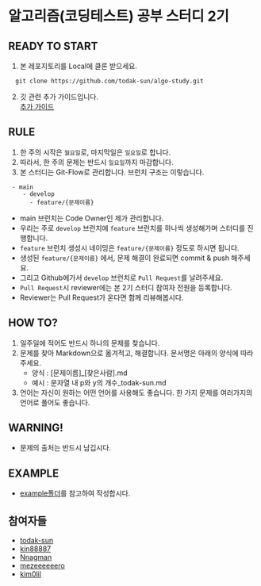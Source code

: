 # 알고리즘(코딩테스트) 공부 스터디 2기


## READY TO START

1. 본 레포지토리를 Local에 클론 받으세요.
  ```git
    git clone https://github.com/todak-sun/algo-study.git
  ```

2. 깃 관련 추가 가이드입니다.\
   [추가 가이드](./HOWTOUSEGITFLOW.md)

## RULE

1. 한 주의 시작은 `월요일`로, 마지막일은 `일요일`로 합니다.
2. 따라서, 한 주의 문제는 반드시 `일요일`까지 마감합니다.
3. 본 스터디는 Git-Flow로 관리합니다.
브런치 구조는 이렇습니다.
```
 - main
    - develop
      - feature/{문제이름}
```
- main 브런치는 Code Owner인 제가 관리합니다.
- 우리는 주로 `develop` 브런치에 `feature` 브런치를 하나씩 생성해가며 스터디를 진행합니다.
- `feature` 브런치 생성시 네이밍은 `feature/{문제이름}` 정도로 하시면 됩니다.
- 생성된 `feature/{문제이름}` 에서, 문제 해결이 완료되면 commit & push 해주세요.
- 그리고 Github에가서 `develop` 브런치로 `Pull Request`를 날려주세요.
- `Pull Request`시 reviewer에는 본 2기 스터디 참여자 전원을 등록합니다.
- Reviewer는 Pull Request가 온다면 함께 리뷰해봅시다.

## HOW TO?
  1. 일주일에 적어도 반드시 하나의 문제를 찾습니다.    
  2. 문제를 찾아 Markdown으로 옮겨적고, 해결합니다. 문서명은 아래의 양식에 따라주세요.
     - 양식 : [문제이름]_[찾은사람].md
     - 예시 : 문자열 내 p와 y의 개수_todak-sun.md
  3. 언어는 자신이 원하는 어떤 언어를 사용해도 좋습니다. 한 가지 문제를 여러가지의 언어로 풀어도 좋습니다.
## WARNING!
  - 문제의 출처는 반드시 남깁시다.

## EXAMPLE
  - [example폴더](/example)를 참고하여 작성합시다.

## 참여자들
- [todak-sun](https://github.com/todak-sun)
- [kin88887](https://github.com/kin88887)
- [Nnagman](https://github.com/Nnagman)
- [mezeeeeeero](https://github.com/mezeeeeeero)
- [kim0lil](https://github.com/kim0lil)